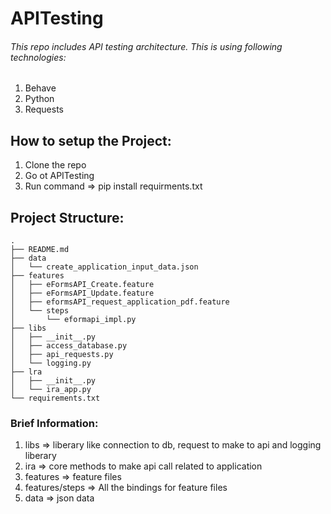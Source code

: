 # APITesting

###### This repo includes API testing architecture. This is using following technologies:
1. Behave
2. Python
3. Requests

## How to setup the Project:
1. Clone the repo
2. Go ot APITesting
3. Run command => pip install requirments.txt

## Project Structure:
```
.
├── README.md
├── data
│   └── create_application_input_data.json
├── features
│   ├── eFormsAPI_Create.feature
│   ├── eFormsAPI_Update.feature
│   ├── eformsAPI_request_application_pdf.feature
│   └── steps
│       └── eformapi_impl.py
├── libs
│   ├── __init__.py
│   ├── access_database.py
│   ├── api_requests.py
│   └── logging.py
├── lra
│   ├── __init__.py
│   └── ira_app.py
└── requirements.txt
```
### Brief Information:
1. libs => liberary like connection to db, request to make to api and logging liberary
2. ira => core methods to make api call related to application
3. features => feature files
4. features/steps => All the bindings for feature files
5. data => json data

